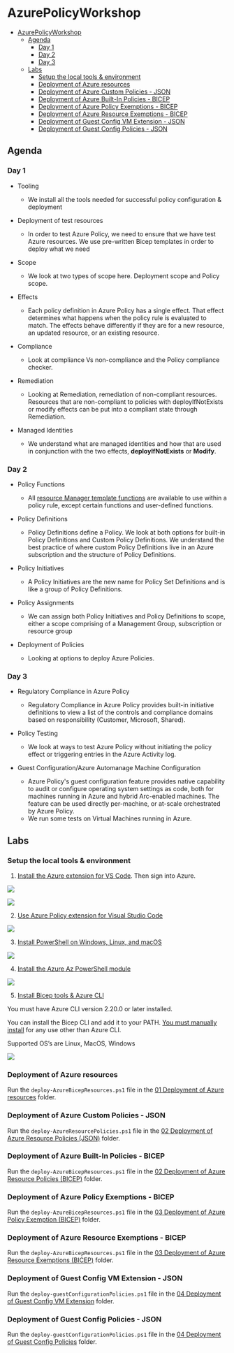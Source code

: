 # AzurePolicyWorkshop

- [AzurePolicyWorkshop](#azurepolicyworkshop)
  - [Agenda](#agenda)
    - [Day 1](#day-1)
    - [Day 2](#day-2)
    - [Day 3](#day-3)
  - [Labs](#labs)
    - [Setup the local tools & environment](#setup-the-local-tools--environment)
    - [Deployment of Azure resources](#deployment-of-azure-resources)
    - [Deployment of Azure Custom Policies - JSON](#deployment-of-azure-custom-policies---json)
    - [Deployment of Azure Built-In Policies - BICEP](#deployment-of-azure-built-in-policies---bicep)
    - [Deployment of Azure Policy Exemptions - BICEP](#deployment-of-azure-policy-exemptions---bicep)
    - [Deployment of Azure Resource Exemptions - BICEP](#deployment-of-azure-resource-exemptions---bicep)
    - [Deployment of Guest Config VM Extension - JSON](#deployment-of-guest-config-vm-extension---json)
    - [Deployment of Guest Config Policies - JSON](#deployment-of-guest-config-policies---json)

## Agenda

### Day 1

- Tooling
  - We install all the tools needed for successful policy configuration & deployment

- Deployment of test resources
  - In order to test Azure Policy, we need to ensure that we have test Azure resources. We use pre-written Bicep templates in order to deploy what we need

- Scope
  - We look at two types of scope here. Deployment scope and Policy scope. 

- Effects
  - Each policy definition in Azure Policy has a single effect. That effect determines what happens when the policy rule is evaluated to match. The effects behave differently if they are for a new resource, an updated resource, or an existing resource.

- Compliance
  - Look at compliance Vs non-compliance and the Policy compliance checker.

- Remediation
  - Looking at Remediation, remediation of non-compliant resources. Resources that are non-compliant to policies with deployIfNotExists or modify effects can be put into a compliant state through Remediation.

- Managed Identities
  - We understand what are managed identities and how that are used in conjunction with the two effects, **deployIfNotExists** or **Modify**.

### Day 2

- Policy Functions
  - All [resource Manager template functions](https://docs.microsoft.com/en-us/azure/azure-resource-manager/templates/template-functions) are available to use within a policy rule, except certain functions and user-defined functions.

- Policy Definitions
  - Policy Definitions define a Policy. We look at both options for built-in Policy Definitions and Custom Policy Definitions. We understand the best practice of where custom Policy Definitions live in an Azure subscription and the structure of Policy Definitions.

- Policy Initiatives
  - A Policy Initiatives are the new name for Policy Set Definitions and is like a group of Policy Definitions.

- Policy Assignments
  - We can assign both Policy Initiatives and Policy Definitions to scope, either a scope comprising of a Management Group, subscription or resource group
 
- Deployment of Policies
  - Looking at options to deploy Azure Policies. 


### Day 3

- Regulatory Compliance in Azure Policy
  - Regulatory Compliance in Azure Policy provides built-in initiative definitions to view a list of the controls and compliance domains based on responsibility (Customer, Microsoft, Shared).

- Policy Testing
  - We look at ways to test Azure Policy without initiating the policy effect or triggering entries in the Azure Activity log.

- Guest Configuration/Azure Automanage Machine Configuration
  - Azure Policy's guest configuration feature provides native capability to audit or configure operating system settings as code, both for machines running in Azure and hybrid Arc-enabled machines. The feature can be used directly per-machine, or at-scale orchestrated by Azure Policy.
  - We run some tests on Virtual Machines running in Azure.

## Labs

### Setup the local tools & environment

1. [Install the Azure extension for VS Code](https://marketplace.visualstudio.com/items?itemName=ms-vscode.vscode-node-azure-pack). Then sign into Azure.


![](blobs/AzureExtension.png)

![](blobs/VSCodeSignIntoAzure.png)

2. [Use Azure Policy extension for Visual Studio Code](https://docs.microsoft.com/en-us/azure/governance/policy/how-to/extension-for-vscode)

![](blobs/AzurePolicyExtension.png)

3. [Install PowerShell on Windows, Linux, and macOS](https://docs.microsoft.com/en-us/powershell/scripting/install/installing-powershell)

![](blobs/PowerShell.png)

4. [Install the Azure Az PowerShell module](https://docs.microsoft.com/en-us/powershell/azure/install-az-ps)

![](blobs/PowerShell.png)

5. [Install Bicep tools & Azure CLI](https://docs.microsoft.com/en-us/azure/azure-resource-manager/bicep/install)

 You must have Azure CLI version 2.20.0 or later installed.
 
 You can install the Bicep CLI and add it to your PATH. [You must manually install](https://docs.microsoft.com/en-us/azure/azure-resource-manager/bicep/install#install-manually) for any use other than Azure CLI. 
 
 Supported OS’s are Linux, MacOS, Windows

![](blobs/Bicep.png)


### Deployment of Azure resources

Run the `deploy-AzureBicepResources.ps1` file in the [01 Deployment of Azure resources](/01%20Deployment%20of%20Azure%20resources/parentTemplates/) folder.

### Deployment of Azure Custom Policies - JSON

Run the `deploy-AzureResourcePolicies.ps1` file in the [02 Deployment of Azure Resource Policies (JSON)](/02%20Deployment%20of%20Azure%20Resource%20Policies%20(JSON)/parentTemplates) folder.

### Deployment of Azure Built-In Policies - BICEP

Run the `deploy-AzureBicepResources.ps1` file in the [02 Deployment of Azure Resource Policies (BICEP)](/02%20Deployment%20of%20Azure%20Resource%20Policies%20(BICEP)/parentTemplates) folder.

### Deployment of Azure Policy Exemptions - BICEP

Run the `deploy-AzureBicepResources.ps1` file in the [03 Deployment of Azure Policy Exemption (BICEP)](/03%20Deployment%20of%20Azure%20Policy%20Exemption%20(BICEP)/parentTemplates) folder.

### Deployment of Azure Resource Exemptions - BICEP

Run the `deploy-AzureBicepResources.ps1` file in the [03 Deployment of Azure Resource Exemptions (BICEP)](/03%20Deployment%20of%20Azure%20Resource%20Exemptions%20(BICEP)/parentTemplates) folder.

### Deployment of Guest Config VM Extension - JSON

Run the `deploy-guestConfigurationPolicies.ps1` file in the [04 Deployment of Guest Config VM Extension](/04%20Deployment%20of%20Guest%20Config%20VM%20Extension/parent_PolicyTemplates/) folder.

### Deployment of Guest Config Policies - JSON

Run the `deploy-guestConfigurationPolicies.ps1` file in the [04 Deployment of Guest Config Policies](/04%20Deployment%20of%20Guest%20Config%20Policies/parent_PolicyTemplates/) folder.